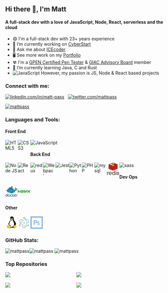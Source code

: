## Hi there 👋, I'm Matt

#### A full-stack dev with a love of JavaScript, Node, React, serverless and the cloud

- 😄 I'm a full-stack dev with 23+ years experience
- 🚀 I’m currently working on [CyberStart](https://cyberstart.com)
- 💬 Ask me about [ICEcoder](https://icecoder.net)
- 🖥️ See more work on my [Portfolio](https://mattpass.com)
- ☢ I'm a [GPEN Certified Pen Tester](https://www.credly.com/badges/02de49d3-dd60-4257-a2c7-8cc6cdd034ee/) & [GIAC Advisory Board](https://www.credly.com/badges/d16d73f1-0581-4248-95c7-58b2c5e0e0b2) member
- 🌱 I’m currently learning Java, C and Rust
- <img src="https://user-images.githubusercontent.com/1311155/195987938-92c0e248-e0e7-46fa-b9f7-9da927af8633.svg" alt="JavaScript" height="16"/> However, my passion is JS, Node & React based projects

### Connect with me:
<a href="https://linkedin.com/in/matt-pass" target="blank"><img src="https://user-images.githubusercontent.com/1311155/196001530-bf44295f-1e62-4339-b98a-06edeefc2336.svg" alt="linkedin.com/in/matt-pass" height="30"></a> &nbsp;
<a href="https://twitter.com/mattpass" target="blank"><img src="https://user-images.githubusercontent.com/1311155/196001542-90f88f51-35de-4454-ace9-a19294d6df2d.svg" alt="twitter.com/mattpass" height="30"></a>

<a href="https://twitter.com/mattpass" target="blank"><img src="https://img.shields.io/twitter/follow/mattpass?logo=twitter&style=for-the-badge" alt="mattpass"></a>

<h3 align="left">Languages and Tools:</h3>

#### Front End
<img align="left" src="https://user-images.githubusercontent.com/1311155/195988761-24d4ae8b-c975-4af1-b45b-89d11492f6a6.svg" alt="HTML5" title="HTML5" width="40" height="40">
<img align="left" src="https://user-images.githubusercontent.com/1311155/195988794-ba74e374-7564-4dce-b52a-5e9e1891f467.svg" alt="CSS3" title="CSS3" width="40" height="40">
<img src="https://user-images.githubusercontent.com/1311155/195987938-92c0e248-e0e7-46fa-b9f7-9da927af8633.svg" alt="JavaScript" title="JavaScript" width="40" height="40"> 

#### Back End
<img align="left" src="https://user-images.githubusercontent.com/1311155/195988610-96768970-7b7c-48b7-b9ba-94f0c993e807.svg" alt="Node JS" title="Node JS" width="40" height="40">
<img align="left" src="https://user-images.githubusercontent.com/1311155/195988972-32be7d05-9987-4cf6-991b-ccc988818a7d.svg" alt="React" title="React" width="40" height="40">
<img align="left" src="https://user-images.githubusercontent.com/1311155/195989130-df4d9e6e-750f-4153-b0ed-e144403ef1ca.svg" alt="redux" width="40" height="40">
<!--
Soon - TypeScript:
<img src="https://user-images.githubusercontent.com/1311155/195989103-63431c52-6a93-4ed5-8d87-4a9ac0cdf99b.svg" alt="TypeScript" title="TypeScript" width="40" height="40"/>
-->
<img align="left" src="https://user-images.githubusercontent.com/1311155/195989064-2997152a-872d-4bb0-a0ce-1b07832d6cb3.svg" alt="Webpack" title="Webpack" width="40" height="40">
<img align="left" src="https://user-images.githubusercontent.com/1311155/195989193-0e5ad278-5a80-4523-9031-39f923f9df2f.svg" alt="Jest" title="Jest" height="40">
<img align="left" src="https://user-images.githubusercontent.com/1311155/195989322-6ed51f97-b631-48cb-bab2-c0a7ae1bd07c.svg" alt="Python" title="Python" width="40" height="40">
<img align="left" src="https://user-images.githubusercontent.com/1311155/195989369-dc764c61-1137-473f-b61f-6a08ec419637.svg" alt="PHP" title="PHP" width="40" height="40">
<img align="left" src="https://user-images.githubusercontent.com/1311155/196001646-78f4420b-bf5e-4c0f-97fc-51fca5708764.svg" alt="mysql" width="40" height="40">
<img align="left" src="https://raw.githubusercontent.com/devicons/devicon/master/icons/redis/redis-original-wordmark.svg" alt="redis" width="40" height="40">
<img src="https://user-images.githubusercontent.com/1311155/196001631-9d8986d0-0d74-40ec-b25b-4acfa70b633d.svg" alt="sass" width="40" height="40">
<!--
Soon - Tailwind:
<img src="https://user-images.githubusercontent.com/1311155/195989445-75e87e8a-f6ee-48b4-ae84-352313d1833d.svg" alt="Tailwind" title="Tailwind" height="40">
--->

#### Dev Ops
<img align="left" src="https://raw.githubusercontent.com/devicons/devicon/master/icons/docker/docker-original-wordmark.svg" alt="docker" width="40" height="40">
<img src="https://raw.githubusercontent.com/devicons/devicon/master/icons/nginx/nginx-original.svg" alt="nginx" width="40" height="40">
<!--
<img src="https://raw.githubusercontent.com/devicons/devicon/master/icons/amazonwebservices/amazonwebservices-original-wordmark.svg" alt="aws" width="40" height="40"/>
-->
  
#### Other
<img align="left" src="https://raw.githubusercontent.com/devicons/devicon/master/icons/linux/linux-original.svg" alt="linux" width="40" height="40">
<img align="left" src="https://raw.githubusercontent.com/devicons/devicon/master/icons/electron/electron-original.svg" alt="electron" width="40" height="40">
<imgalign="left"  src="https://raw.githubusercontent.com/devicons/devicon/master/icons/c/c-original.svg" alt="c" width="40" height="40">
<!--
    <img src="https://www.vectorlogo.zone/logos/git-scm/git-scm-icon.svg" alt="git" width="40" height="40"/>
    <img src="https://www.vectorlogo.zone/logos/gnu_bash/gnu_bash-icon.svg" alt="bash" width="40" height="40"/>
    <img src="https://www.vectorlogo.zone/logos/mariadb/mariadb-icon.svg" alt="mariadb" width="40" height="40"/>
    <img src="https://www.vectorlogo.zone/logos/pptrdev/pptrdev-official.svg" alt="puppeteer" width="40" height="40"/>
-->
<img src="https://raw.githubusercontent.com/devicons/devicon/master/icons/photoshop/photoshop-line.svg" alt="photoshop" width="40" height="40"/>

### GitHub Stats:
<img align="left" src="https://github-readme-stats.vercel.app/api?username=mattpass&show_icons=true&locale=en" alt="mattpass">
<img src="https://github-readme-streak-stats.herokuapp.com/?user=mattpass&" alt="mattpass">
<img src="https://github-readme-stats.vercel.app/api/top-langs?username=mattpass&show_icons=true&locale=en&layout=compact" alt="mattpass">

<!--
### Socials

<p align="left"> <a href="https://www.github.com/mattpass" target="_blank" rel="noreferrer"><img src="https://raw.githubusercontent.com/danielcranney/readme-generator/main/public/icons/socials/github.svg" width="32" height="32" /></a></p>
### Badges
-->

### Top Repositories

<a href="https://github.com/mattpass/icecoder"><img align="left" width="45%" src="https://github-readme-stats.vercel.app/api/pin/?username=mattpass&repo=icecoder&title_color=0891b2&text_color=ffffff&icon_color=0891b2&bg_color=1c1917&hide_border=true&locale=en"></a><a href="https://github.com/mattpass/dotfiles"><img width="45%" src="https://github-readme-stats.vercel.app/api/pin/?username=mattpass&repo=dotfiles&title_color=0891b2&text_color=ffffff&icon_color=0891b2&bg_color=1c1917&hide_border=true&locale=en"></a>

<a href="https://github.com/mattpass/CodeMirror"><img align="left" width="45%" src="https://github-readme-stats.vercel.app/api/pin/?username=mattpass&repo=CodeMirror&title_color=0891b2&text_color=ffffff&icon_color=0891b2&bg_color=1c1917&hide_border=true&locale=en"></a><a href="https://github.com/mattpass/dirTree"><img width="45%" src="https://github-readme-stats.vercel.app/api/pin/?username=mattpass&repo=dirTree&title_color=0891b2&text_color=ffffff&icon_color=0891b2&bg_color=1c1917&hide_border=true&locale=en"></a>
